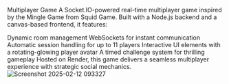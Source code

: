 Multiplayer Game
A Socket.IO-powered real-time multiplayer game inspired by the Mingle Game from Squid Game. Built with a Node.js backend and a canvas-based frontend, it features:

Dynamic room management
WebSockets for instant communication
Automatic session handling for up to 11 players
Interactive UI elements with a rotating-glowing player avatar
A timed challenge system for thrilling gameplay
Hosted on Render, this game delivers a seamless multiplayer experience with strategic social mechanics.![Screenshot 2025-02-12 093327](https://github.com/user-attachments/assets/ec4f7291-8134-4add-9965-be2518c027b8)
